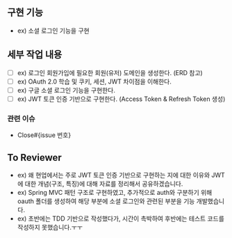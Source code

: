 <!-- 

PR 제목 예시

title : [feat] 소셜 로그인 기능을 구현 

-->
## 구현 기능

* ex) 소셜 로그인 기능을 구현

## 세부 작업 내용

* [ ] ex) 로그인 회원가입에 필요한 회원(유저) 도메인을 생성한다. (ERD 참고)
* [ ] ex) OAuth 2.0 학습 및 쿠키, 세션, JWT 차이점을 이해한다.
* [ ] ex) 구글 소셜 로그인 기능을 구현한다.
* [ ] ex) JWT 토큰 인증 기반으로 구현한다. (Access Token & Refresh Token 생성)

### 관련 이슈

* Close#{issue 번호}

## To Reviewer

* ex) 왜 현업에서는 주로 JWT 토큰 인증 기반으로 구현하는 지에 대한 이유와 JWT에 대한 개념(구조, 특징)에 대해 자료를 정리해서 공유하겠습니다.
* ex) Spring MVC 패턴 구조로 구현하였고, 추가적으로 auth와 구분하기 위해 oauth 폴더를 생성하여 해당 부분에 소셜 로그인와 관련된 부분을 기능 개발했습니다.
* ex) 초반에는 TDD 기반으로 작성했다가, 시간이 촉박하여 후반에는 테스트 코드를 작성하지 못했습니다.ㅜㅜ

